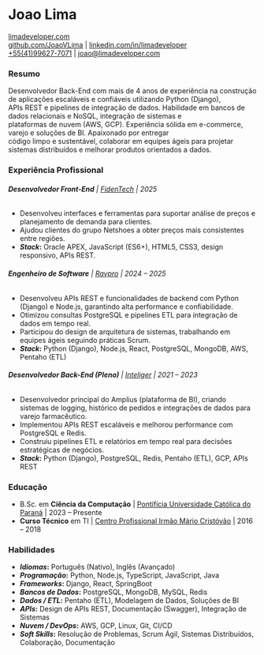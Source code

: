 # Joao Lima
[limadeveloper.com](https://limadeveloper.com)  
[github.com/JoaoVLima](https://github.com/JoaoVLima) |
[linkedin.com/in/limadeveloper](https://linkedin.com/in/limadeveloper)  
[+55(41)99627-7071](tel:5541996277071) |
[joao@limadeveloper.com](mailto:joao@limadeveloper.com)

### **Resumo**
Desenvolvedor Back-End com mais de 4 anos de experiência na construção de aplicações escaláveis e confiáveis utilizando Python (Django),  
APIs REST e pipelines de integração de dados. Habilidade em bancos de dados relacionais e NoSQL, integração de sistemas e  
plataformas de nuvem (AWS, GCP). Experiência sólida em e-commerce, varejo e soluções de BI. Apaixonado por entregar  
código limpo e sustentável, colaborar em equipes ágeis para projetar sistemas distribuídos e melhorar produtos orientados a dados.

### **Experiência Profissional**

###### **_Desenvolvedor Front-End_** | [FidenTech](https://fidentech.com) | 2025
- Desenvolveu interfaces e ferramentas para suportar análise de preços e planejamento de demanda para clientes.
- Ajudou clientes do grupo Netshoes a obter preços mais consistentes entre regiões.
- **_Stack_:** Oracle APEX, JavaScript (ES6+), HTML5, CSS3, design responsivo, APIs REST.

###### **_Engenheiro de Software_** | [Ravpro](https://ravpro.com) | 2024 – 2025
- Desenvolveu APIs REST e funcionalidades de backend com Python (Django) e Node.js, garantindo alta performance e confiabilidade.
- Otimizou consultas PostgreSQL e pipelines ETL para integração de dados em tempo real.
- Participou do design de arquitetura de sistemas, trabalhando em equipes ágeis seguindo práticas Scrum.
- **_Stack_:** Python (Django), Node.js, React, PostgreSQL, MongoDB, AWS, Pentaho (ETL)

###### **_Desenvolvedor Back-End (Pleno)_** | [Inteliger](https://inteliger.com.br) | 2021 – 2023
- Desenvolvedor principal do Amplius (plataforma de BI), criando sistemas de logging, histórico de pedidos e integrações de dados para varejo farmacêutico.
- Implementou APIs REST escaláveis e melhorou performance com PostgreSQL e Redis.
- Construiu pipelines ETL e relatórios em tempo real para decisões estratégicas de negócios.
- **_Stack_:** Python (Django), PostgreSQL, Redis, Pentaho (ETL), GCP, APIs REST

### **Educação**

- B.Sc. em **Ciência da Computação** | [Pontifícia Universidade Católica do Paraná](https://www.pucpr.br) | 2023 – Presente
- **Curso Técnico** em TI | [Centro Profissional Irmão Mário Cristóvão](https://www.tecpuc.com.br) | 2016 – 2018

### **Habilidades**

- **_Idiomas_:** Português (Nativo), Inglês (Avançado)
- **_Programação_:** Python, Node.js, TypeScript, JavaScript, Java
- **_Frameworks_:** Django, React, SpringBoot
- **_Bancos de Dados_:** PostgreSQL, MongoDB, MySQL, Redis
- **_Dados / ETL_:** Pentaho (ETL), Modelagem de Dados, Soluções de BI
- **_APIs_:** Design de APIs REST, Documentação (Swagger), Integração de Sistemas
- **_Nuvem / DevOps_:** AWS, GCP, Linux, Git, CI/CD
- **_Soft Skills_:** Resolução de Problemas, Scrum Ágil, Sistemas Distribuídos, Colaboração, Documentação
